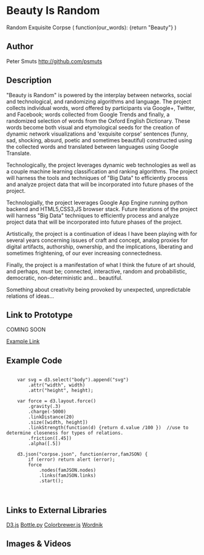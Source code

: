 # Beauty Is Random

Random Exquisite Corpse ( function(our_words): {return "Beauty"} )


## Author

Peter Smuts http://github.com/psmuts


## Description

"Beauty is Random" is powered by the interplay between networks,  social and technological, and randomizing algorithms and language.  The project collects individual words, word offered by participants via Google+, Twitter, and Facebook; words collected from Google Trends and finally, a randomized selection of words from the Oxford English Dictionary.  These words become both visual and etymological seeds for the creation of dynamic network visualizations and 'exquisite corpse' sentences (funny, sad, shocking, absurd, poetic and sometimes beautiful) constructed using the collected words and translated between languages using Google Translate.  

Technologically, the project leverages dynamic web technologies as well as a couple machine learning classification and ranking algorithms. The project will harness the tools and techniques of "Big Data" to efficiently process and analyze project data that will be incorporated into future phases of the project.

Technologially, the project leverages Google App Engine running python backend and HTML5,CSS3,JS browser stack.  Future iterations of the project will harness "Big Data" techniques to efficiently process and analyze project data that will be incorporated into future phases of the project.

Artistically, the project is a continuation of ideas I have been playing with for several years concerning issues of craft and concept, analog proxies for digital artifacts, authorship, ownership, and the implications, liberating and sometimes frightening, of our ever increasing connectedness.  

Finally, the project is a manifestation of what I think the future of art should, and perhaps, must be; connected, interactive, random and probabilistic, democratic, non-deterministic and... beautiful. 

Something about creativity being provoked by unexpected, unpredictable relations of ideas... 

## Link to Prototype
COMING SOON

[Example Link](http://www.google.com "Example Link")

## Example Code

```

    var svg = d3.select("body").append("svg")
        .attr("width", width)
        .attr("height", height);

    var force = d3.layout.force()  
        .gravity(.3)
        .charge(-5000)
        .linkDistance(20)
        .size([width, height])
        .linkStrength(function(d) {return d.value /100 })  //use to determine closeness for types of relations.
        .friction([.45])
        .alpha([.5])

    d3.json("corpse.json", function(error,famJSON) {
        if (error) return alert (error);
        force
            .nodes(famJSON.nodes)  
            .links(famJSON.links)  
            .start();

   
```

## Links to External Libraries

[D3.js](https://github.com/mbostock)
[Bottle.py](http://bottlepy.org/)
[Colorbrewer.js](http://colorbrewer2.org/)
[Wordnik](http://developer.wordnik.com)


## Images & Videos



